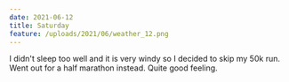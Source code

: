 ```yaml
---
date: 2021-06-12
title: Saturday
feature: /uploads/2021/06/weather_12.png
---
```


I didn't sleep too well and it is very windy so I decided to skip my 50k run. Went out for a half marathon instead. Quite good feeling.
